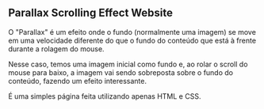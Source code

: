 ## Parallax Scrolling Effect Website

O "Parallax" é um efeito onde o fundo (normalmente uma imagem) se move em uma velocidade diferente do que o fundo do conteúdo que está à frente durante a rolagem do mouse.

Nesse caso, temos uma imagem inicial como fundo e, ao rolar o scroll do mouse para baixo, a imagem vai sendo sobreposta sobre o fundo do conteúdo, fazendo um efeito interessante.

É uma simples página feita utilizando apenas HTML e CSS.